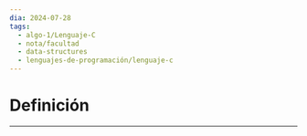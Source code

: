 ```yaml
---
dia: 2024-07-28
tags:
  - algo-1/Lenguaje-C
  - nota/facultad
  - data-structures
  - lenguajes-de-programación/lenguaje-c
---
```

# Definición
---
